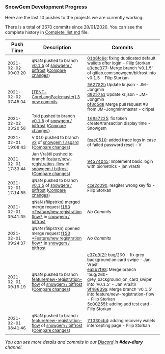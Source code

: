 
### SnowGem Development Progress

Here are the last 10 pushes to the projects we are currently working.

There is a total of 3670 commits since 20/01/2020. You can see the complete history in
 [Complete_list.md](Complete_list.md) file.

| Push Time | Description | Commits |
| --- | --- | --- |
| <sub>2021-02-02 09:03:20</sub> | <sub>qNaN pushed to branch [v0\.1\.5](https://gitlab.com/snowgem/bitfrost/commits/v0.1.5) of [snowgem / bitfrost](https://gitlab.com/snowgem/bitfrost) ([Compare changes](https://gitlab.com/snowgem/bitfrost/compare/168a7225f61c9a06ed607c5f35ee3202c42f0279...a3ebe377ad143b494d8854dc20887e68e10e266f))</sub> | <sub>[01b8fc6e](https://gitlab.com/snowgem/bitfrost/-/commit/01b8fc6eab27a672f0268231a247a2b133676857): fixing duplicated default wallets ofter login - Filip Storkan<br>[a3ebe377](https://gitlab.com/snowgem/bitfrost/-/commit/a3ebe377ad143b494d8854dc20887e68e10e266f): Merge branch 'v0.1.5' of gitlab.com:snowgem/bitfrost into v0.1.5 - Filip Storkan</sub> |
| <sub>2021-02-02 07:45:04</sub> | <sub>[[TENT-CoreLangPack:master] 3 new commits](https://github.com/TENTOfficial/TENT-CoreLangPack/compare/e2c1640d7bb5...bf8d5d8a94c9)</sub> | <sub>[562782b](https://github.com/TENTOfficial/TENT-CoreLangPack/commit/562782ba37db81c401fea35611cc91b49d6c73e3) Update kr.json - JM\-Jongmin<br>[d8257a1](https://github.com/TENTOfficial/TENT-CoreLangPack/commit/d8257a1187db1c7cf65e46c4e4537350444ac00b) Update kr.json - JM\-Jongmin<br>[bf8d5d8](https://github.com/TENTOfficial/TENT-CoreLangPack/commit/bf8d5d8a94c9b0769e6912e9cd4d6055506d3fea) Merge pull request #8 from JM-Jongmin/master - ciripel</sub> |
| <sub>2021-02-02 03:20:58</sub> | <sub>Txid pushed to branch [v0\.1\.5](https://gitlab.com/snowgem/bitfrost/commits/v0.1.5) of [snowgem / bitfrost](https://gitlab.com/snowgem/bitfrost) ([Compare changes](https://gitlab.com/snowgem/bitfrost/compare/cce2c0908681d6becd9c703654ea08aa98dbe761...168a7225f61c9a06ed607c5f35ee3202c42f0279))</sub> | <sub>[168a7225](https://gitlab.com/snowgem/bitfrost/-/commit/168a7225f61c9a06ed607c5f35ee3202c42f0279): fix token create/transaction display time - Snowgem</sub> |
| <sub>2021-02-01 19:08:43</sub> | <sub>V 010 pushed to branch [v2](https://gitlab.com/snowgem/asgard/commits/v2) of [snowgem / asgard](https://gitlab.com/snowgem/asgard) ([Compare changes](https://gitlab.com/snowgem/asgard/compare/d960a159d537db04d3d2f30f480b60a22ce52bc6...feae0510aac395e67471fd01382ae7fb37b8d69d))</sub> | <sub>[feae0510](https://gitlab.com/snowgem/asgard/-/commit/feae0510aac395e67471fd01382ae7fb37b8d69d): added trace logs in case of failed password reset - V</sub> |
| <sub>2021-02-01 17:33:44</sub> | <sub>Jan Vraštil pushed to branch [feature/new\-registration\-flow](https://gitlab.com/snowgem/bitfrost/commits/feature/new-registration-flow) of [snowgem / bitfrost](https://gitlab.com/snowgem/bitfrost) ([Compare changes](https://gitlab.com/snowgem/bitfrost/compare/5c00255f3b6156c00bf13b71195294358d9d1d7f...945740452b0bf9e2111a0f7b629acfb1a00c0c33))</sub> | <sub>[94574045](https://gitlab.com/snowgem/bitfrost/-/commit/945740452b0bf9e2111a0f7b629acfb1a00c0c33): Implement basic login with biometrics - jan.vrastil</sub> |
| <sub>2021-02-01 17:14:55</sub> | <sub>qNaN pushed to branch [v0\.1\.5](https://gitlab.com/snowgem/bitfrost/commits/v0.1.5) of [snowgem / bitfrost](https://gitlab.com/snowgem/bitfrost) ([Compare changes](https://gitlab.com/snowgem/bitfrost/compare/7ba305558afd0e0ec661745ed2cd88cd02179b48...cce2c0908681d6becd9c703654ea08aa98dbe761))</sub> | <sub>[cce2c090](https://gitlab.com/snowgem/bitfrost/-/commit/cce2c0908681d6becd9c703654ea08aa98dbe761): resgiter wrong key fix - Filip Storkan</sub> |
| <sub>2021-02-01 09:41:35</sub> | <sub>qNaN (filipstrkn) merged merge request [\!153 \*Feature/new registration flow\*](https://gitlab.com/snowgem/bitfrost/-/merge_requests/153) in [snowgem / bitfrost](https://gitlab.com/snowgem/bitfrost)</sub> | <sub>_No Commits_</sub> |
| <sub>2021-02-01 09:24:37</sub> | <sub>qNaN (filipstrkn) opened merge request [\!153 \*Feature/new registration flow\*](https://gitlab.com/snowgem/bitfrost/-/merge_requests/153) in [snowgem / bitfrost](https://gitlab.com/snowgem/bitfrost)</sub> | <sub>_No Commits_</sub> |
| <sub>2021-02-01 09:19:19</sub> | <sub>qNaN pushed to branch [feature/new\-registration\-flow](https://gitlab.com/snowgem/bitfrost/commits/feature/new-registration-flow) of [snowgem / bitfrost](https://gitlab.com/snowgem/bitfrost) ([Compare changes](https://gitlab.com/snowgem/bitfrost/compare/71330cb403c18105aa8a29d894fdf5dae1759fc2...5c00255f3b6156c00bf13b71195294358d9d1d7f))</sub> | <sub>[c37d9f2f](https://gitlab.com/snowgem/bitfrost/-/commit/c37d9f2fe00303f5e807732b5da08acb3e6b2b30): bug/260 - fix grey background on card swipe - Jan Vraštil<br>[ea5b7f98](https://gitlab.com/snowgem/bitfrost/-/commit/ea5b7f98a2de7ba119e8ad89063d7b2b0b076e14): Merge branch 'bug/260-grey_background_on_card_swipe' into 'v0.1.5' - Jan Vraštil<br>[9f48639a](https://gitlab.com/snowgem/bitfrost/-/commit/9f48639adcb5f855a3f117d75a678b4b669c24d4): Merge branch 'v0.1.5' into feature/new-registration-flow - Filip Storkan<br>[5c00255f](https://gitlab.com/snowgem/bitfrost/-/commit/5c00255f3b6156c00bf13b71195294358d9d1d7f): adding add test card - Filip Storkan</sub> |
| <sub>2021-02-01 08:41:46</sub> | <sub>qNaN pushed to branch [feature/new\-registration\-flow](https://gitlab.com/snowgem/bitfrost/commits/feature/new-registration-flow) of [snowgem / bitfrost](https://gitlab.com/snowgem/bitfrost) ([Compare changes](https://gitlab.com/snowgem/bitfrost/compare/ac6f7a7eed094ee6d8aea5d3dd19c80b86cc79f3...71330cb403c18105aa8a29d894fdf5dae1759fc2))</sub> | <sub>[71330cb4](https://gitlab.com/snowgem/bitfrost/-/commit/71330cb403c18105aa8a29d894fdf5dae1759fc2): adding recovery walets intercepting page - Filip Storkan</sub> |

_You can see more details and commits in our [Discord](https://discord.gg/zumGnbg) in **#dev-diary** channel._
